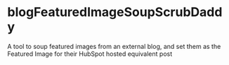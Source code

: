 # blogFeaturedImageSoupScrubDaddy
A tool to soup featured images from an external blog, and set them as the Featured Image for their HubSpot hosted equivalent post
